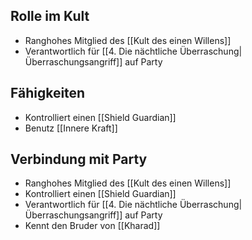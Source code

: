 ## Rolle im Kult
+ Ranghohes Mitglied des [[Kult des einen Willens]]
+ Verantwortlich für [[4. Die nächtliche Überraschung|Überraschungsangriff]] auf Party 
## Fähigkeiten
+ Kontrolliert einen [[Shield Guardian]]
+ Benutz [[Innere Kraft]]
## Verbindung mit Party
+ Ranghohes Mitglied des [[Kult des einen Willens]]
+ Kontrolliert einen [[Shield Guardian]]
+ Verantwortlich für [[4. Die nächtliche Überraschung|Überraschungsangriff]] auf Party 
+ Kennt den Bruder von [[Kharad]]
